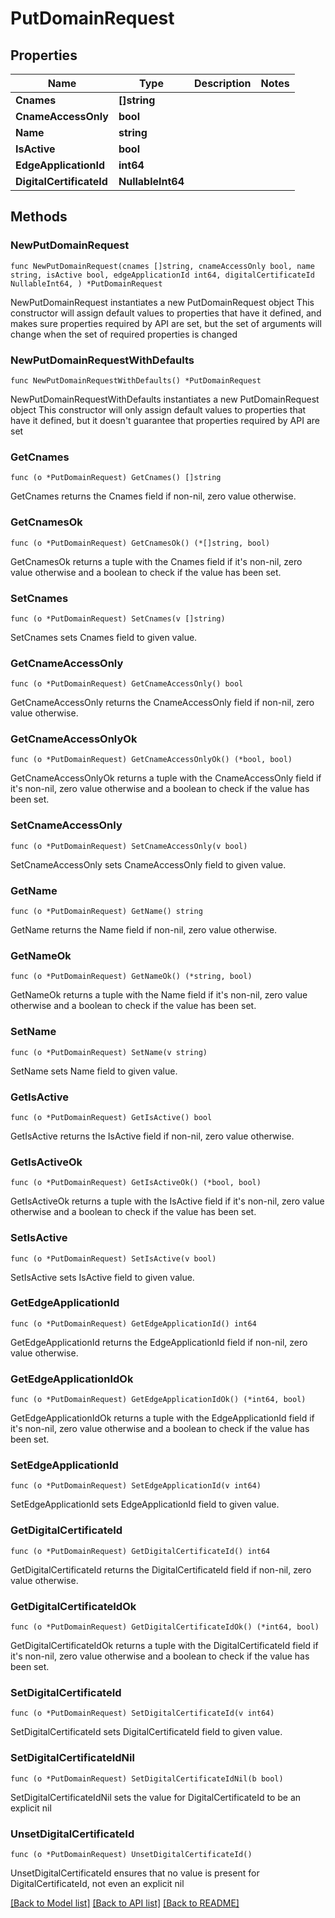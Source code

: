 # PutDomainRequest

## Properties

Name | Type | Description | Notes
------------ | ------------- | ------------- | -------------
**Cnames** | **[]string** |  | 
**CnameAccessOnly** | **bool** |  | 
**Name** | **string** |  | 
**IsActive** | **bool** |  | 
**EdgeApplicationId** | **int64** |  | 
**DigitalCertificateId** | **NullableInt64** |  | 

## Methods

### NewPutDomainRequest

`func NewPutDomainRequest(cnames []string, cnameAccessOnly bool, name string, isActive bool, edgeApplicationId int64, digitalCertificateId NullableInt64, ) *PutDomainRequest`

NewPutDomainRequest instantiates a new PutDomainRequest object
This constructor will assign default values to properties that have it defined,
and makes sure properties required by API are set, but the set of arguments
will change when the set of required properties is changed

### NewPutDomainRequestWithDefaults

`func NewPutDomainRequestWithDefaults() *PutDomainRequest`

NewPutDomainRequestWithDefaults instantiates a new PutDomainRequest object
This constructor will only assign default values to properties that have it defined,
but it doesn't guarantee that properties required by API are set

### GetCnames

`func (o *PutDomainRequest) GetCnames() []string`

GetCnames returns the Cnames field if non-nil, zero value otherwise.

### GetCnamesOk

`func (o *PutDomainRequest) GetCnamesOk() (*[]string, bool)`

GetCnamesOk returns a tuple with the Cnames field if it's non-nil, zero value otherwise
and a boolean to check if the value has been set.

### SetCnames

`func (o *PutDomainRequest) SetCnames(v []string)`

SetCnames sets Cnames field to given value.


### GetCnameAccessOnly

`func (o *PutDomainRequest) GetCnameAccessOnly() bool`

GetCnameAccessOnly returns the CnameAccessOnly field if non-nil, zero value otherwise.

### GetCnameAccessOnlyOk

`func (o *PutDomainRequest) GetCnameAccessOnlyOk() (*bool, bool)`

GetCnameAccessOnlyOk returns a tuple with the CnameAccessOnly field if it's non-nil, zero value otherwise
and a boolean to check if the value has been set.

### SetCnameAccessOnly

`func (o *PutDomainRequest) SetCnameAccessOnly(v bool)`

SetCnameAccessOnly sets CnameAccessOnly field to given value.


### GetName

`func (o *PutDomainRequest) GetName() string`

GetName returns the Name field if non-nil, zero value otherwise.

### GetNameOk

`func (o *PutDomainRequest) GetNameOk() (*string, bool)`

GetNameOk returns a tuple with the Name field if it's non-nil, zero value otherwise
and a boolean to check if the value has been set.

### SetName

`func (o *PutDomainRequest) SetName(v string)`

SetName sets Name field to given value.


### GetIsActive

`func (o *PutDomainRequest) GetIsActive() bool`

GetIsActive returns the IsActive field if non-nil, zero value otherwise.

### GetIsActiveOk

`func (o *PutDomainRequest) GetIsActiveOk() (*bool, bool)`

GetIsActiveOk returns a tuple with the IsActive field if it's non-nil, zero value otherwise
and a boolean to check if the value has been set.

### SetIsActive

`func (o *PutDomainRequest) SetIsActive(v bool)`

SetIsActive sets IsActive field to given value.


### GetEdgeApplicationId

`func (o *PutDomainRequest) GetEdgeApplicationId() int64`

GetEdgeApplicationId returns the EdgeApplicationId field if non-nil, zero value otherwise.

### GetEdgeApplicationIdOk

`func (o *PutDomainRequest) GetEdgeApplicationIdOk() (*int64, bool)`

GetEdgeApplicationIdOk returns a tuple with the EdgeApplicationId field if it's non-nil, zero value otherwise
and a boolean to check if the value has been set.

### SetEdgeApplicationId

`func (o *PutDomainRequest) SetEdgeApplicationId(v int64)`

SetEdgeApplicationId sets EdgeApplicationId field to given value.


### GetDigitalCertificateId

`func (o *PutDomainRequest) GetDigitalCertificateId() int64`

GetDigitalCertificateId returns the DigitalCertificateId field if non-nil, zero value otherwise.

### GetDigitalCertificateIdOk

`func (o *PutDomainRequest) GetDigitalCertificateIdOk() (*int64, bool)`

GetDigitalCertificateIdOk returns a tuple with the DigitalCertificateId field if it's non-nil, zero value otherwise
and a boolean to check if the value has been set.

### SetDigitalCertificateId

`func (o *PutDomainRequest) SetDigitalCertificateId(v int64)`

SetDigitalCertificateId sets DigitalCertificateId field to given value.


### SetDigitalCertificateIdNil

`func (o *PutDomainRequest) SetDigitalCertificateIdNil(b bool)`

 SetDigitalCertificateIdNil sets the value for DigitalCertificateId to be an explicit nil

### UnsetDigitalCertificateId
`func (o *PutDomainRequest) UnsetDigitalCertificateId()`

UnsetDigitalCertificateId ensures that no value is present for DigitalCertificateId, not even an explicit nil

[[Back to Model list]](../README.md#documentation-for-models) [[Back to API list]](../README.md#documentation-for-api-endpoints) [[Back to README]](../README.md)



